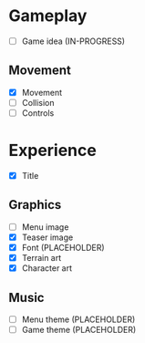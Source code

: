 # Gameplay
- [ ] Game idea (IN-PROGRESS)

## Movement
- [x] Movement
- [ ] Collision
- [ ] Controls

# Experience
- [x] Title

## Graphics
- [ ] Menu image
- [x] Teaser image
- [x] Font (PLACEHOLDER)
- [x] Terrain art
- [x] Character art

## Music
- [ ] Menu theme (PLACEHOLDER)
- [ ] Game theme (PLACEHOLDER)